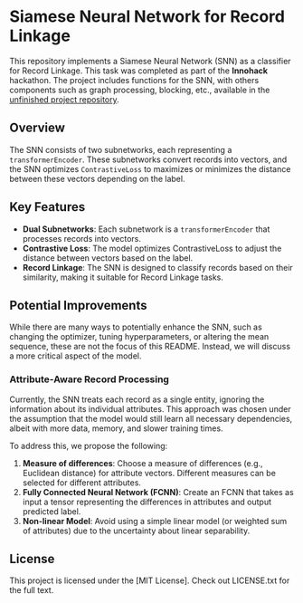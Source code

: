 # Siamese Neural Network for Record Linkage

This repository implements a Siamese Neural Network (SNN) as a classifier for Record Linkage. This task was completed as part of the **Innohack** hackathon. The project includes functions for the SNN, with others components such as graph processing, blocking, etc., available in the [unfinished project repository](https://gitflic.ru/project/task-force-141/innohack-solution).

## Overview

The SNN consists of two subnetworks, each representing a `transformerEncoder`. These subnetworks convert records into vectors, and the SNN optimizes `ContrastiveLoss` to maximizes or minimizes the distance between these vectors depending on the label.

## Key Features

- **Dual Subnetworks**: Each subnetwork is a `transformerEncoder` that processes records into vectors.
- **Contrastive Loss**: The model optimizes ContrastiveLoss to adjust the distance between vectors based on the label.
- **Record Linkage**: The SNN is designed to classify records based on their similarity, making it suitable for Record Linkage tasks.

## Potential Improvements

While there are many ways to potentially enhance the SNN, such as changing the optimizer, tuning hyperparameters, or altering the mean sequence, these are not the focus of this README. Instead, we will discuss a more critical aspect of the model.

### Attribute-Aware Record Processing

Currently, the SNN treats each record as a single entity, ignoring the information about its individual attributes. This approach was chosen under the assumption that the model would still learn all necessary dependencies, albeit with more data, memory, and slower training times.

To address this, we propose the following:

1. **Measure of differences**: Choose a measure of differences (e.g., Euclidean distance) for attribute vectors. Different measures can be selected for different attributes.
2. **Fully Connected Neural Network (FCNN)**: Create an FCNN that takes as input a tensor representing the differences in attributes and output predicted label.
3. **Non-linear Model**: Avoid using a simple linear model (or weighted sum of attributes) due to the uncertainty about linear separability.

## License

This project is licensed under the [MIT License]. Check out LICENSE.txt for the full text.
